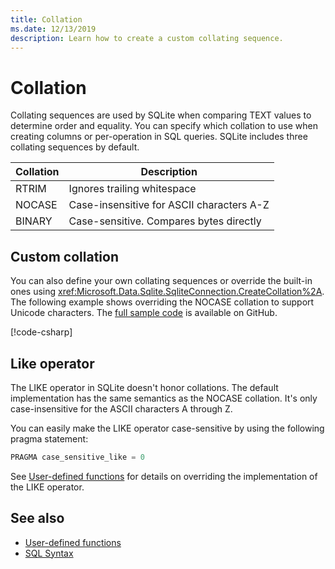 ```yaml
---
title: Collation
ms.date: 12/13/2019
description: Learn how to create a custom collating sequence.
---
```

# Collation

Collating sequences are used by SQLite when comparing TEXT values to determine order and equality. You can specify which collation to use when creating columns or per-operation in SQL queries. SQLite includes three collating sequences by default.

| Collation | Description                               |
| --------- | ----------------------------------------- |
| RTRIM     | Ignores trailing whitespace               |
| NOCASE    | Case-insensitive for ASCII characters A-Z |
| BINARY    | Case-sensitive. Compares bytes directly   |

## Custom collation

You can also define your own collating sequences or override the built-in ones using <xref:Microsoft.Data.Sqlite.SqliteConnection.CreateCollation%2A>. The following example shows overriding the NOCASE collation to support Unicode characters. The [full sample code](https://github.com/dotnet/samples/blob/master/samples/snippets/standard/data/sqlite/CollationSample/Program.cs) is available on GitHub.

[!code-csharp[](../../../../samples/snippets/standard/data/sqlite/CollationSample/Program.cs?name=snippet_Collation)]

## Like operator

The LIKE operator in SQLite doesn't honor collations. The default implementation has the same semantics as the NOCASE collation. It's only case-insensitive for the ASCII characters A through Z.

You can easily make the LIKE operator case-sensitive by using the following pragma statement:

```sql
PRAGMA case_sensitive_like = 0
```

See [User-defined functions](user-defined-functions.md) for details on overriding the implementation of the LIKE operator.

## See also

* [User-defined functions](user-defined-functions.md)
* [SQL Syntax](https://www.sqlite.org/lang.html)
